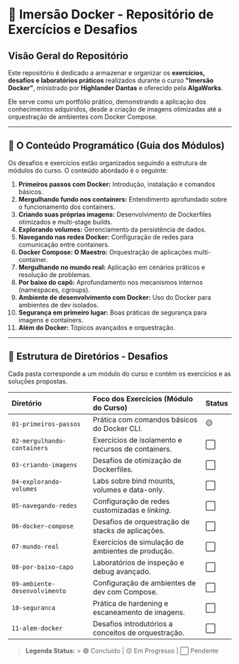 # 🐳 Imersão Docker - Repositório de Exercícios e Desafios

## Visão Geral do Repositório

Este repositório é dedicado a armazenar e organizar os **exercícios, desafios e laboratórios práticos** realizados durante o curso **"Imersão Docker"**, ministrado por **Highlander Dantas** e oferecido pela **AlgaWorks**.

Ele serve como um portfólio prático, demonstrando a aplicação dos conhecimentos adquiridos, desde a criação de imagens otimizadas até a orquestração de ambientes com Docker Compose.

---

## 🚀 O Conteúdo Programático (Guia dos Módulos)

Os desafios e exercícios estão organizados seguindo a estrutura de módulos do curso. O conteúdo abordado é o seguinte:

1.  **Primeiros passos com Docker:** Introdução, instalação e comandos básicos.
2.  **Mergulhando fundo nos containers:** Entendimento aprofundado sobre o funcionamento dos containers.
3.  **Criando suas próprias imagens:** Desenvolvimento de Dockerfiles otimizados e multi-stage builds.
4.  **Explorando volumes:** Gerenciamento da persistência de dados.
5.  **Navegando nas redes Docker:** Configuração de redes para comunicação entre containers.
6.  **Docker Compose: O Maestro:** Orquestração de aplicações multi-container.
7.  **Mergulhando no mundo real:** Aplicação em cenários práticos e resolução de problemas.
8.  **Por baixo do capô:** Aprofundamento nos mecanismos internos (namespaces, cgroups).
9.  **Ambiente de desenvolvimento com Docker:** Uso do Docker para ambientes de dev isolados.
10. **Segurança em primeiro lugar:** Boas práticas de segurança para imagens e containers.
11. **Além do Docker:** Tópicos avançados e orquestração.

---

## 📂 Estrutura de Diretórios - Desafios

Cada pasta corresponde a um módulo do curso e contém os exercícios e as soluções propostas.

| Diretório                   | Foco dos Exercícios (Módulo do Curso)              | Status |
| :-------------------------- | :------------------------------------------------- | :----- |
| `01-primeiros-passos`       | Prática com comandos básicos do Docker CLI.        | 🟡 |
| `02-mergulhando-containers` | Exercícios de isolamento e recursos de containers. | ⬜️ |
| `03-criando-imagens`        | Desafios de otimização de Dockerfiles.             | ⬜️ |
| `04-explorando-volumes`     | Labs sobre bind mounts, volumes e data-only.       | ⬜️ |
| `05-navegando-redes`        | Configuração de redes customizadas e *linking*.    | ⬜️ |
| `06-docker-compose`         | Desafios de orquestração de stacks de aplicações.  | ⬜️ |
| `07-mundo-real`             | Exercícios de simulação de ambientes de produção.  | ⬜️ |
| `08-por-baixo-capo`         | Laboratórios de inspeção e debug avançado.         | ⬜️ |
| `09-ambiente-desenvolvimento`| Configuração de ambientes de dev com Compose.      | ⬜️ |
| `10-seguranca`              | Prática de hardening e escaneamento de imagens.    | ⬜️ |
| `11-alem-docker`            | Desafios introdutórios a conceitos de orquestração. | ⬜️ |

> **Legenda Status:** > 🟢 Concluído | 🟡 Em Progresso | ⬜️ Pendente
